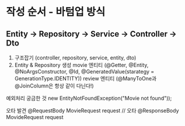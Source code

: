 # 작성 순서 - 바텀업 방식
## Entity → Repository → Service → Controller → Dto

1. 구조잡기
   (controller, repository, service, entity, dto)
2. Entity & Repository 생성
movie 엔티티
   (@Getter, @Entity, @NoArgsConstructor, @Id, @GeneratedValue(starategy = GenerationType.IDENTITY))
review 엔티티
   (@ManyToOne과 @JoinColumn은 항상 같이 다닌다!)


예외처리 궁금한 것
new EntityNotFoundException("Movie not found"));

오타 발견
@RequestBody MovieRequest request           // 오타 @ResponseBody MovideRequest request